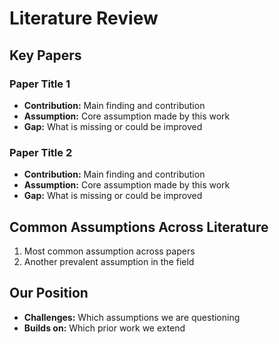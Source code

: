 

# Literature Review

## Key Papers
### Paper Title 1
- **Contribution:** Main finding and contribution
- **Assumption:** Core assumption made by this work
- **Gap:** What is missing or could be improved

### Paper Title 2
- **Contribution:** Main finding and contribution
- **Assumption:** Core assumption made by this work
- **Gap:** What is missing or could be improved

## Common Assumptions Across Literature
1. Most common assumption across papers
2. Another prevalent assumption in the field

## Our Position
- **Challenges:** Which assumptions we are questioning
- **Builds on:** Which prior work we extend


